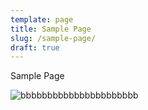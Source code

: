 ```yaml
---
template: page
title: Sample Page
slug: /sample-page/
draft: true
---
```

Sample Page

![bbbbbbbbbbbbbbbbbbbbbb](/media/42-line-bible.jpg "bbbbbbbbbbbbbbbbbbbbbb")
